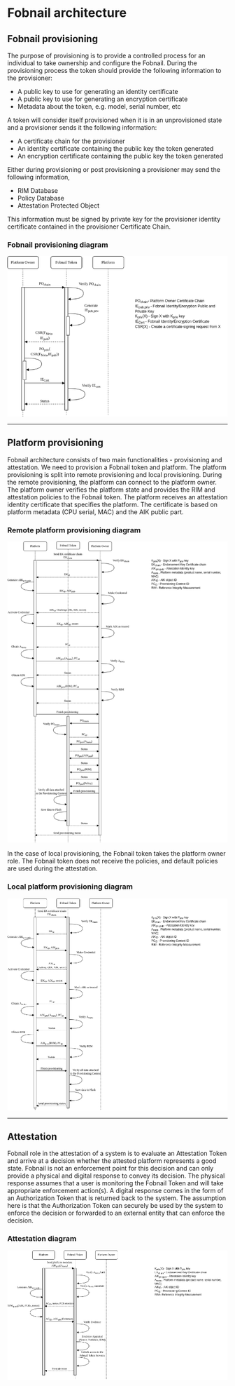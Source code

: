 # Fobnail architecture

## Fobnail provisioning

The purpose of provisioning is to provide a controlled process for an
individual to take ownership and configure the Fobnail. During
the provisioning process the token should provide the following information
to the provisioner:

* A public key to use for generating an identity certificate
* A public key to use for generating an encryption certificate
* Metadata about the token, e.g. model, serial number, etc

A token will consider itself provisioned when it is in an unprovisioned state
and a provisioner sends it the following information:

* A certificate chain for the provisioner
* An identity certificate containing the public key the token generated
* An encryption certificate containing the public key the token generated

Either during provisioning or post provisioning a provisioner may send the
following information,

* RIM Database
* Policy Database
* Attestation Protected Object

This information must be signed by private key for the provisioner identity
certificate contained in the provisioner Certificate Chain.

### Fobnail provisioning diagram

![Fobnail-provisioning](images/Fobnail-flows-fobnail-provisioning.png)

---

## Platform provisioning

Fobnail architecture consists of two main functionalities - provisioning and
attestation. We need to provision a Fobnail token and platform. The
platform provisioning is split into remote provisioning and local
provisioning. During the remote provisioning, the platform can connect to
the platform owner. The platform owner verifies the platform state and provides
the RIM and attestation policies to the Fobnail token. The platform receives an
attestation identity certificate that specifies the platform. The certificate is
based on platform metadata (CPU serial, MAC) and the AIK public part.

### Remote platform provisioning diagram

![remote-provisioning](images/Fobnail-flows-remote-platform-provisioning.png)

In the case of local provisioning, the Fobnail token takes the platform
owner role. The Fobnail token does not receive the policies, and default
policies are used during the attestation.

### Local platform provisioning diagram

![local-provisioning](images/Fobnail-flows-local-platform-provisioning.png)

---

## Attestation

Fobnail role in the attestation of a system is to evaluate an Attestation
 Token and arrive at a decision whether the attested platform represents
a good state. Fobnail is not an enforcement point for this decision and can
only provide a physical and digital response to convey its decision. The
physical response assumes that a user is monitoring the Fobnail Token and will
take appropriate enforcement action(s). A digital response comes in the form
of an Authorization Token that is returned back to the system. The assumption
here is that the Authorization Token can securely be used by the system to
enforce the decision or forwarded to an external entity that can enforce
the decision.

### Attestation diagram

![attestation](images/Fobnail-flows-attestation.png)
